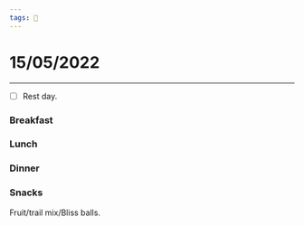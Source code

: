 ```yaml
---
tags: 📆
---
```


# 15/05/2022
---

- [ ] Rest day.


### Breakfast


### Lunch


### Dinner


### Snacks

Fruit/trail mix/Bliss balls.